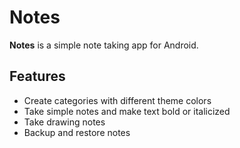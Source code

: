 Notes
=======
**Notes** is a simple note taking app for Android.

## Features

- Create categories with different theme colors
- Take simple notes and make text bold or italicized
- Take drawing notes
- Backup and restore notes
